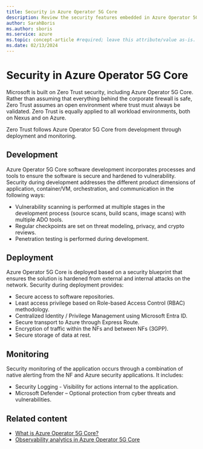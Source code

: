 ```yaml
---
title: Security in Azure Operator 5G Core
description: Review the security features embedded in Azure Operator 5G Core
author: SarahBoris
ms.author: sboris
ms.service: azure
ms.topic: concept-article #required; leave this attribute/value as-is.
ms.date: 02/13/2024
---
```


# Security in Azure Operator 5G Core

Microsoft is built on Zero Trust security, including Azure Operator 5G Core. Rather than assuming that everything behind the corporate firewall is safe, Zero Trust assumes an open environment where trust must always be validated. Zero Trust is equally applied to all workload environments, both on Nexus and on Azure. 

 Zero Trust follows Azure Operator 5G Core from development through deployment and monitoring.  

## Development

Azure Operator 5G Core software development incorporates processes and tools to ensure the software is secure and hardened to vulnerability. Security during development addresses the different product dimensions of application, container/VM, orchestration, and communication in the following ways:  

- Vulnerability scanning is performed at multiple stages in the development process (source scans, build scans, image scans) with multiple ADO tools.
- Regular checkpoints are set on threat modeling, privacy, and crypto reviews.  
- Penetration testing is performed during development. 

## Deployment
Azure Operator 5G Core is deployed based on a security blueprint that ensures the solution is hardened from external and internal attacks on the network. Security during deployment provides: 

- Secure access to software repositories. 
- Least access privilege based on Role-based Access Control (RBAC) methodology. 
- Centralized Identity / Privilege Management using Microsoft Entra ID. 
- Secure transport to Azure through Express Route.  
- Encryption of traffic within the NFs and between NFs (3GPP). 
- Secure storage of data at rest. 

## Monitoring
Security monitoring of the application occurs through a combination of native alerting from the NF and Azure security applications. It includes: 

- Security Logging - Visibility for actions internal to the application. 
- Microsoft Defender – Optional protection from cyber threats and vulnerabilities. 

## Related content
- [What is Azure Operator 5G Core?](overview-product.md)
- [Observability analytics in Azure Operator 5G Core](concept-observability-analytics.md)